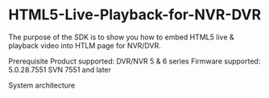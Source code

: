 # HTML5-Live-Playback-for-NVR-DVR
The purpose of the SDK is to show you how to embed HTML5 live & playback video into HTLM page for NVR/DVR.

Prerequisite
Product supported: DVR/NVR 5 & 6 series
Firmware supported: 5.0.28.7551 SVN 7551 and later

System architecture

